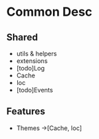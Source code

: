 ﻿# Common Desc

## Shared

- utils & helpers
- extensions
- [todo]Log 
- Cache
- Ioc
- [todo]Events

## Features

- Themes ->[Cache, Ioc]